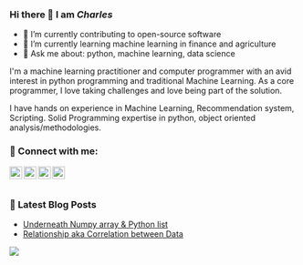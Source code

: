 ### Hi there 👋 I am ***Charles***

- 🔭 I’m currently contributing to open-source software
- 🌱 I’m currently learning machine learning in finance and agriculture
- 💬 Ask me about: python, machine learning, data science

I'm a machine learning practitioner and computer programmer with an avid interest in python programming and traditional Machine Learning. As a core programmer, I love taking challenges and love being part of the solution.

I have hands on experience in Machine Learning, Recommendation system, Scripting. Solid Programming expertise in python, object oriented analysis/methodologies.

### 👥 Connect with me:

[<img align="left" width="22px" src="https://cdn.jsdelivr.net/npm/simple-icons@v3/icons/twitter.svg"/>](https://twitter.com/charlespatel)
[<img align="left" width="22px" src="https://cdn.jsdelivr.net/npm/simple-icons@v3/icons/linkedin.svg"/>](https://www.linkedin.com/in/charlespatel/)
[<img align="left" width="22px" src="https://cdn.jsdelivr.net/npm/simple-icons@v3/icons/medium.svg"/>](https://medium.com/@charlespatel)
[<img align="left" width="22px" src="https://cdn.jsdelivr.net/npm/simple-icons@v3/icons/yahoo.svg"/>](mailto:charlespatel007@yahoo.com?subject=Important!&body=Hi.)

<br/>
<br/>

### 📕 Latest Blog Posts
- [Underneath Numpy array & Python list](https://medium.com/@charlespatel/underneath-numpy-array-python-list-42a30e62f693)
- [Relationship aka Correlation between Data](https://medium.com/datadriveninvestor/relationship-aka-correlation-between-features-e1fbc244694e)

<img align="left" src="https://github-readme-stats.vercel.app/api?username=acharles7&show_icons=true&hide_border=true&include_all_commits=true" />
